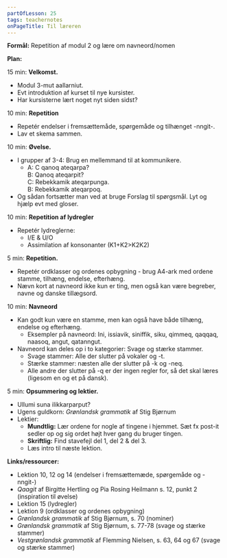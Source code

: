```yaml
---
partOfLesson: 25
tags: teachernotes
onPageTitle: Til læreren
---
```

**Formål:** Repetition af modul 2 og lære om navneord/nomen

**Plan:**

15 min: **Velkomst.**

- Modul 3-mut aallarniut.
- Evt introduktion af kurset til nye kursister.
- Har kursisterne lært noget nyt siden sidst?

10 min: **Repetition**

- Repetér endelser i fremsættemåde, spørgemåde og tilhænget -nngit-.
- Lav et skema sammen.

10 min: **Øvelse.**

- I grupper af 3-4: Brug en mellemmand til at kommunikere.
    - A: C qanoq ateqarpa?<br>B: Qanoq ateqarpit?<br>C: Rebekkamik ateqarpunga.<br>B: Rebekkamik ateqarpoq.
- Og sådan fortsætter man ved at bruge Forslag til spørgsmål. Lyt og hjælp evt med gloser.

10 min: **Repetition af lydregler**

- Repetér lydreglerne:
    - I/E & U/O
    - Assimilation af konsonanter (K1+K2>K2K2)

5 min: **Repetition.**

- Repetér ordklasser og ordenes opbygning - brug A4-ark med ordene stamme, tilhæng, endelse, efterhæng.
- Nævn kort at navneord ikke kun er ting, men også kan være begreber, navne og danske tillægsord.

10 min: **Navneord**

- Kan godt kun være en stamme, men kan også have både tilhæng, endelse og efterhæng.
    - Eksempler på navneord: Ini, issiavik, siniffik, siku, qimmeq, qaqqaq, naasoq, angut, qatanngut.
- Navneord kan deles op i to kategorier: Svage og stærke stammer.
    - Svage stammer: Alle der slutter på vokaler og -t.
    - Stærke stammer: næsten alle der slutter på -k og -neq.
    - Alle andre der slutter på -q er der ingen regler for, så det skal læres (ligesom en og et på dansk).

5 min: **Opsummering og lektier.**

- Ullumi suna ilikkarparput?
- Ugens guldkorn: *Grønlandsk grammatik* af Stig Bjørnum
- Lektier:
    - **Mundtlig:** Lær ordene for nogle af tingene i hjemmet. Sæt fx post-it sedler op og sig ordet højt hver gang du bruger tingen.
    - **Skriftlig:** Find stavefejl del 1, del 2 & del 3.
    - Læs intro til næste lektion.

**Links/ressourcer:**

- Lektion 10, 12 og 14 (endelser i fremsættemæde, spørgemåde og -nngit-)
- *Qaagit* af Birgitte Hertling og Pia Rosing Heilmann s. 12, punkt 2 (inspiration til øvelse)
- Lektion 15 (lydregler)
- Lektion 9 (ordklasser og ordenes opbygning)
- *Grønlandsk grammatik* af Stig Bjørnum, s. 70 (nominer)
- *Grønlandsk grammatik* af Stig Bjørnum, s. 77-78 (svage og stærke stammer)
- *Vestgrønlandsk grammatik* af Flemming Nielsen, s. 63, 64 og 67 (svage og stærke stammer)